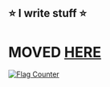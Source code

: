 ## ⭐ I write stuff ⭐

# MOVED <a href="https://unbewohnte.su:3000/Unbewohnte">HERE</a>

<a href="https://info.flagcounter.com/Mml9"><img src="https://s05.flagcounter.com/mini/Mml9/bg_EDEDED/txt_000000/border_CCCCCC/flags_0/" alt="Flag Counter" border="0"></a>
